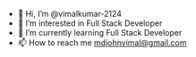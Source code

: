 - 👋 Hi, I’m @vimalkumar-2124
- 👀 I’m interested in Full Stack Developer
- 🌱 I’m currently learning Full Stack Developer 
- 📫 How to reach me mdjohnvimal@gmail.com

<!---
vimalkumar-2124/vimalkumar-2124 is a ✨ special ✨ repository because its `README.md` (this file) appears on your GitHub profile.
You can click the Preview link to take a look at your changes.
--->
